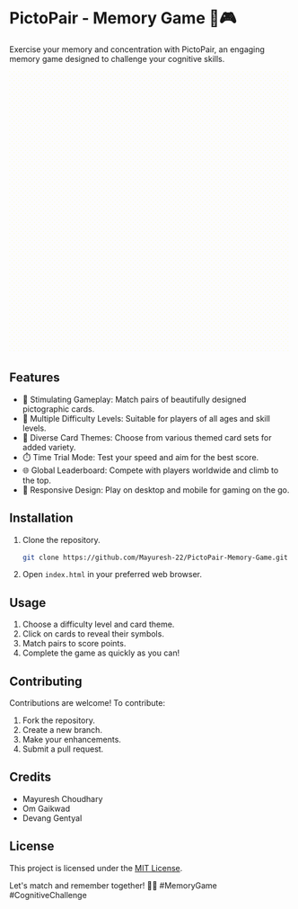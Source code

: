 # PictoPair - Memory Game 🧠🎮

Exercise your memory and concentration with PictoPair, an engaging memory game designed to challenge your cognitive skills.

![PictoPair Preview](/assets/images/logogif.gif)

## Features

- 🌟 Stimulating Gameplay: Match pairs of beautifully designed pictographic cards.
- 🎯 Multiple Difficulty Levels: Suitable for players of all ages and skill levels.
- 🎨 Diverse Card Themes: Choose from various themed card sets for added variety.
- ⏱️ Time Trial Mode: Test your speed and aim for the best score.
- 🌐 Global Leaderboard: Compete with players worldwide and climb to the top.
- 📱 Responsive Design: Play on desktop and mobile for gaming on the go.


## Installation

1. Clone the repository.
   ```sh
   git clone https://github.com/Mayuresh-22/PictoPair-Memory-Game.git
   ```
2. Open `index.html` in your preferred web browser.

## Usage

1. Choose a difficulty level and card theme.
2. Click on cards to reveal their symbols.
3. Match pairs to score points.
4. Complete the game as quickly as you can!

## Contributing

Contributions are welcome! To contribute:

1. Fork the repository.
2. Create a new branch.
3. Make your enhancements.
4. Submit a pull request.

## Credits

- Mayuresh Choudhary
- Om Gaikwad
- Devang Gentyal

## License

This project is licensed under the [MIT License](LICENSE).

Let's match and remember together! 🧩🧠 #MemoryGame #CognitiveChallenge

